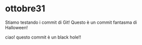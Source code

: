 # ottobre31
Stiamo testando i commit di Git!
Questo è un commit fantasma di Halloween!

ciao! questo commit è un black hole!!
